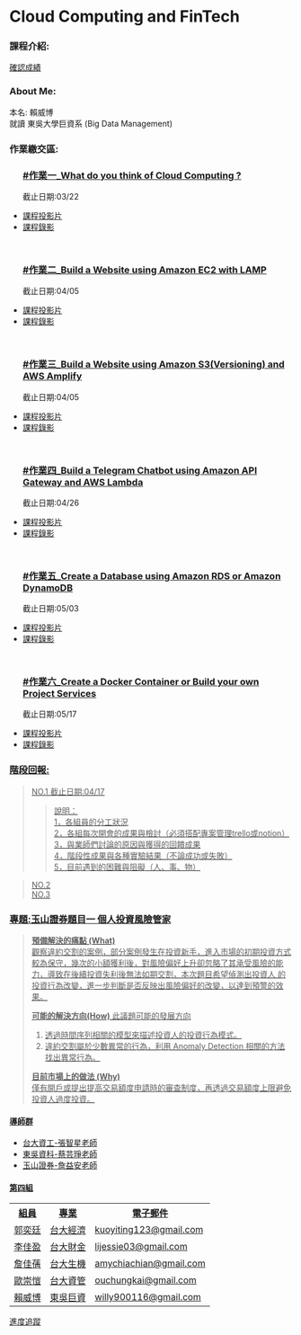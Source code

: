 <h1> Cloud Computing and FinTech
<h3>課程介紹:</h3>
	<a href="https://docs.google.com/spreadsheets/d/19zVTnEKT4-yo4CVhMYEkP6iGacUsVwxU35vEMthmKrI/edit#gid=0">確認成績 </a><br>

<h3>About Me:</h3>

本名: 賴威博 <br>
就讀 東吳大學巨資系 (Big Data Management) <br>

<h3>作業繳交區:</h3>
<ul>
	<h3>
		<a href="homework/0318_HW.md">#作業一_What do you think of Cloud Computing ? </a>
	</h3>
	<p>截止日期:03/22
	<li>
		<a href="https://drive.google.com/file/d/1UYbm03ehUAsKlICvyp1P4I0PZ_g8vlCv/view">課程投影片
	</li>
	<li>
		<a href="http://isee.scu.edu.tw/mod/url/view.php?id=703745">課程錄影
	</li></p><br>	
	<h3>
		<a href="https://youtu.be/rE4RbrbPYiU">#作業二_Build a Website using Amazon EC2 with LAMP </a>
	</h3>
	<p>截止日期:04/05
	<li>
		<a href="http://isee.scu.edu.tw/mod/url/view.php?id=704171">課程投影片
	</li>
	<li>
		<a href="http://isee.scu.edu.tw/mod/url/view.php?id=705454">課程錄影
	</li></p><br>	
	<h3>
		<a href="https://youtu.be/31Mzqz0xFng">#作業三_Build a Website using Amazon S3(Versioning) and AWS Amplify </a>
	</h3>
	<p>截止日期:04/05
	<li>
		<a href="http://isee.scu.edu.tw/mod/url/view.php?id=706975">課程投影片
	</li>
	<li>
		<a href="http://isee.scu.edu.tw/mod/url/view.php?id=708126">課程錄影
	</li></p><br>	
	<h3>
		<a href="https://youtu.be/yj0c_FFoGM0">#作業四_Build a Telegram Chatbot using Amazon API Gateway and AWS Lambda </a>
	</h3>
	<p>截止日期:04/26
	<li>
		<a href="http://isee.scu.edu.tw/mod/url/view.php?id=709258">課程投影片
	</li>
	<li>
		<a href="http://isee.scu.edu.tw/mod/url/view.php?id=709691">課程錄影
	</li></p><br>	
	<h3>
		<a href="https://youtu.be/blZvn4ZBnlc">#作業五_Create a Database using Amazon RDS or Amazon DynamoDB</a>
	</h3>
	<p>截止日期:05/03
	<li>
		<a href="http://isee.scu.edu.tw/mod/url/view.php?id=712451">課程投影片
	</li>
	<li>
		<a href="http://isee.scu.edu.tw/mod/url/view.php?id=712629">課程錄影
	</li></p><br>	
	<h3>
		<a href="">#作業六_Create a Docker Container or Build your own Project Services </a>
	</h3>
	<p>截止日期:05/17
	<li>
		<a href="http://isee.scu.edu.tw/mod/url/view.php?id=714406">課程投影片
	</li>
	<li>
		<a href="http://isee.scu.edu.tw/mod/url/view.php?id=715149">課程錄影
	</li></p>	
</ul>  
<h3>階段回報:</h3>

> NO.1 截止日期:04/17<br>
> >說明：<br>
> >1，各組員的分工狀況<br>
> >2，各組每次開會的成果與檢討（必須搭配專案管理trello或notion）<br>
> >3，與業師們討論的原因與獲得的回饋成果<br>
> >4，階段性成果與各種實驗結果（不論成功或失敗）<br>
> >5，目前遇到的困難與阻礙（人、事、物）<br>

> NO.2 <br>
> NO.3 <br>

<h3>專題:玉山證券題目一 個人投資風險管家</h3>

>**預備解決的痛點 (What)**<br>
>觀察違約交割的案例，部分案例發生在投資新手，進入市場的初期投資方式較為保守，幾次的小額獲利後，對風險偏好上升卻忽略了其承受風險的能力，導致在後續投資失利後無法如期交割，本次題目希望偵測出投資人
的投資行為改變，進一步判斷是否反映出風險偏好的改變，以達到預警的效果。<br>
>
>**可能的解決方向(How)**
>此議題可能的發展方向
>1. 透過時間序列相關的模型來描述投資人的投資行為模式。
>2. 違約交割屬於少數異常的行為，利用 Anomaly Detection 相關的方法找出異常行為。<br>
>
>**目前市場上的做法 (Why)**<br>
>僅有開戶或提出提高交易額度申請時的審查制度，再透過交易額度上限避免投資人過度投資。<br>
<h4>導師群</h4>
<ul>
	<li> 台大資工-張智星老師 </li>
	<li> 東吳資科-蔡芸琤老師</li>
	<li> 玉山證券-詹益安老師</li>
</ul>
<h4>第四組</h4>
<table>
  <tr>
    <th>組員</th>
    <th>專業</th>
    <th>電子郵件</th>
  </tr>
  <tr>
    <td>郭奕廷</td>
    <td>台大經濟</td>
    <td>kuoyiting123@gmail.com</td>
  </tr>
  <tr>
    <td>李佳盈</td>
    <td>台大財金</td>
    <td>lijessie03@gmail.com</td>
  </tr>
  <tr>
    <td>詹佳蒨</td>
    <td>台大生機</td>
    <td>amychiachian@gmail.com</td>
  </tr>
  <tr>
    <td>歐崇愷</td>
    <td>台大資管</td>
    <td>ouchungkai@gmail.com</td>
  </tr>
  <tr>
    <td>賴威博</td>
    <td>東吳巨資</td>
    <td>willy900116@gmail.com</td>
  </tr>
</table>
<a href="https://trello.com/b/W2wu1PyZ/%E9%80%B2%E5%BA%A6%E8%BF%BD%E8%B9%A4">進度追蹤 </a><br>

